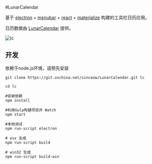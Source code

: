 #LunarCalendar

基于 [electron](https://github.com/atom/electron) + [menubar](https://github.com/maxogden/menubar) + [react](https://github.com/facebook/react) + [materialize](https://github.com/Dogfalo/materialize) 
构建的工具栏日历应用。


日历数据由 [LunarCalendar](https://github.com/zzyss86/LunarCalendar) 提供。


![lc](https://git.oschina.net/sinceow/LunarCalendar/attach_files/download?i=12944&u=http%3A%2F%2Ffiles.git.oschina.net%2Fgroup1%2FM00%2F00%2F82%2FfMqNk1WLe8KAel2wAAJt9FC04m8699.png%3Ftoken%3D55ba04e323b5739c9cdbcceeac5e8f7d%26ts%3D1435208627%26filename%3Dlc.png)

## 开发

依赖于node.js环境，请预先安装

```
git clone https://git.oschina.net/sinceow/LunarCalendar.git lc

cd lc

#安装依赖
npm install

#利用Gulp构建项目并 Watch
npm start

#本地测试
npm run-script electron

# osx 生成
npm run-script build

# win32 生成
npm run-script build-win
```